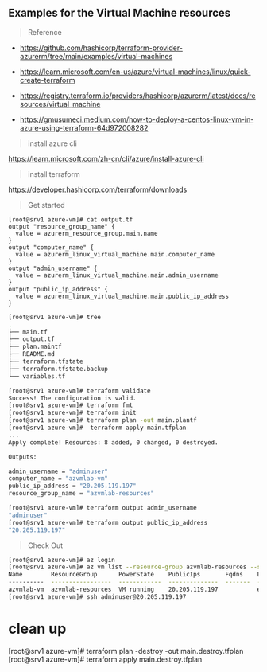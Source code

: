 
## Examples for the Virtual Machine resources

>  Reference

- https://github.com/hashicorp/terraform-provider-azurerm/tree/main/examples/virtual-machines

- https://learn.microsoft.com/en-us/azure/virtual-machines/linux/quick-create-terraform

- https://registry.terraform.io/providers/hashicorp/azurerm/latest/docs/resources/virtual_machine

- https://gmusumeci.medium.com/how-to-deploy-a-centos-linux-vm-in-azure-using-terraform-64d972008282



> install azure cli

https://learn.microsoft.com/zh-cn/cli/azure/install-azure-cli
> install terraform 

https://developer.hashicorp.com/terraform/downloads

> Get started
```hcl
[root@srv1 azure-vm]# cat output.tf
output "resource_group_name" {
  value = azurerm_resource_group.main.name
}
output "computer_name" {
  value = azurerm_linux_virtual_machine.main.computer_name
}
output "admin_username" {
  value = azurerm_linux_virtual_machine.main.admin_username
}
output "public_ip_address" {
  value = azurerm_linux_virtual_machine.main.public_ip_address
}
```
```Bash
[root@srv1 azure-vm]# tree
.
├── main.tf
├── output.tf
├── plan.maintf
├── README.md
├── terraform.tfstate
├── terraform.tfstate.backup
└── variables.tf

[root@srv1 azure-vm]# terraform validate
Success! The configuration is valid.
[root@srv1 azure-vm]# terraform fmt
[root@srv1 azure-vm]# terraform init
[root@srv1 azure-vm]# terraform plan -out main.plantf
[root@srv1 azure-vm]#  terraform apply main.tfplan
...
Apply complete! Resources: 8 added, 0 changed, 0 destroyed.

Outputs:

admin_username = "adminuser"
computer_name = "azvmlab-vm"
public_ip_address = "20.205.119.197"
resource_group_name = "azvmlab-resources"

[root@srv1 azure-vm]# terraform output admin_username
"adminuser"
[root@srv1 azure-vm]# terraform output public_ip_address
"20.205.119.197"

```

> Check Out

```bash
[root@srv1 azure-vm]# az login
[root@srv1 azure-vm]# az vm list --resource-group azvmlab-resources --show-details -o table
Name        ResourceGroup      PowerState    PublicIps       Fqdns    Location    Zones
----------  -----------------  ------------  --------------  -------  ----------  -------
azvmlab-vm  azvmlab-resources  VM running    20.205.119.197           eastasia
[root@srv1 azure-vm]# ssh adminuser@20.205.119.197

```
# clean up 
[root@srv1 azure-vm]#  terraform plan -destroy -out main.destroy.tfplan
[root@srv1 azure-vm]#  terraform apply main.destroy.tfplan
```




